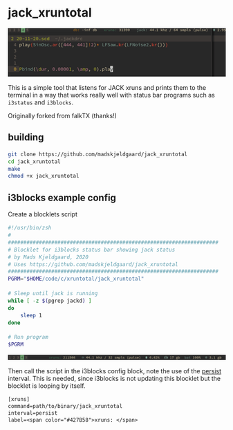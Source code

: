 # jack_xruntotal

![extreme xruns](extreme-xruns-status.gif)

This is a simple tool that listens for JACK xruns and prints them to the terminal in a way that works really well with status bar programs such as `i3status` and `i3blocks`.

Originally forked from falkTX (thanks!)

## building

```bash
git clone https://github.com/madskjeldgaard/jack_xruntotal
cd jack_xruntotal
make
chmod +x jack_xruntotal
```

## i3blocks example config

Create a blocklets script

```bash
#!/usr/bin/zsh 
#
####################################################################
# Blocklet for i3blocks status bar showing jack status
# by Mads Kjeldgaard, 2020
# Uses https://github.com/madskjeldgaard/jack_xruntotal
####################################################################
PGRM="$HOME/code/c/xruntotal/jack_xruntotal"

# Sleep until jack is running
while [ -z $(pgrep jackd) ] 
do
	sleep 1
done

# Run program
$PGRM
```

![xruntotal in action](i3+xruntotal.png)

Then call the script in the i3blocks config block, note the use of the [persist](https://vivien.github.io/i3blocks/#_interval) interval. This is needed, since i3blocks is not updating this blocklet but the blocklet is looping by itself.

```
[xruns]
command=path/to/binary/jack_xruntotal
interval=persist
label=<span color="#427B58">xruns: </span>
```
